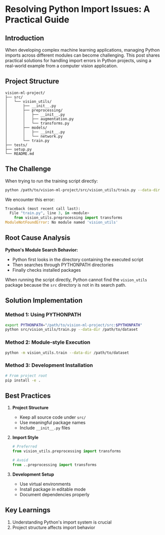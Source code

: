 # Resolving Python Import Issues: A Practical Guide

## Introduction

When developing complex machine learning applications, managing Python imports across different modules can become challenging. This post shares practical solutions for handling import errors in Python projects, using a real-world example from a computer vision application.

## Project Structure

```
vision-ml-project/
├── src/
│   └── vision_utils/
│       ├── __init__.py
│       ├── preprocessing/
│       │   ├── __init__.py
│       │   ├── augmentation.py
│       │   └── transforms.py
│       ├── models/
│       │   ├── __init__.py
│       │   └── network.py
│       └── train.py
├── tests/
├── setup.py
└── README.md
```

## The Challenge

When trying to run the training script directly:

```bash
python /path/to/vision-ml-project/src/vision_utils/train.py --data-dir /path/to/dataset
```

We encounter this error:
```python
Traceback (most recent call last):
  File "train.py", line 3, in <module>
    from vision_utils.preprocessing import transforms
ModuleNotFoundError: No module named 'vision_utils'
```

## Root Cause Analysis

**Python's Module Search Behavior:**
- Python first looks in the directory containing the executed script
- Then searches through PYTHONPATH directories
- Finally checks installed packages

When running the script directly, Python cannot find the `vision_utils` package because the `src` directory is not in its search path.

## Solution Implementation

### Method 1: Using PYTHONPATH
```bash
export PYTHONPATH="/path/to/vision-ml-project/src:$PYTHONPATH"
python src/vision_utils/train.py --data-dir /path/to/dataset
```

### Method 2: Module-style Execution
```bash
python -m vision_utils.train --data-dir /path/to/dataset
```

### Method 3: Development Installation
```bash
# From project root
pip install -e .
```

## Best Practices

1. **Project Structure**
   - Keep all source code under `src/`
   - Use meaningful package names
   - Include `__init__.py` files

2. **Import Style**
   ```python
   # Preferred
   from vision_utils.preprocessing import transforms
   
   # Avoid
   from ..preprocessing import transforms
   ```

3. **Development Setup**
   - Use virtual environments
   - Install package in editable mode
   - Document dependencies properly

## Key Learnings

1. Understanding Python's import system is crucial
2. Project structure affects import behavior